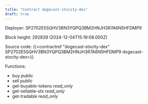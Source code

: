 ```yaml
---
title: "Contract dogecast-stxcity-dex"
draft: true
---
```

Deployer: SP2702E5SQHV3BN3YQPQ3BM2HNJH3R7A6N5HFDMP9


 



Block height: 292839 (2024-12-04T15:19:08.000Z)

Source code: {{<contractref "dogecast-stxcity-dex" SP2702E5SQHV3BN3YQPQ3BM2HNJH3R7A6N5HFDMP9 dogecast-stxcity-dex>}}

Functions:

* buy _public_
* sell _public_
* get-buyable-tokens _read_only_
* get-sellable-stx _read_only_
* get-tradable _read_only_
